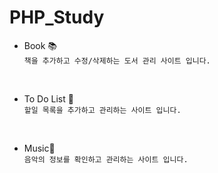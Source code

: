 # PHP_Study

- Book 📚</br>
`책을 추가하고 수정/삭제하는 도서 관리 사이트 입니다.`

</br>

- To Do List 📄</br>
`할일 목록을 추가하고 관리하는 사이트 입니다.`

</br>

- Music🎵</br>
`음악의 정보를 확인하고 관리하는 사이트 입니다.`
